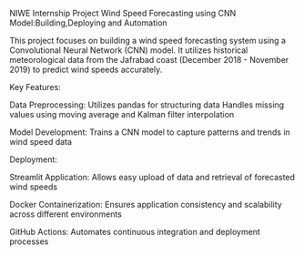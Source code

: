 NIWE Internship Project
Wind Speed Forecasting using CNN Model:Building,Deploying and Automation

This project focuses on building a wind speed forecasting system using a Convolutional Neural Network (CNN) model. It utilizes historical meteorological data from the Jafrabad coast (December 2018 - November 2019) to predict wind speeds accurately.

Key Features:

Data Preprocessing:
Utilizes pandas for structuring data
Handles missing values using moving average and Kalman filter interpolation

Model Development:
Trains a CNN model to capture patterns and trends in wind speed data

Deployment:

Streamlit Application:
Allows easy upload of data and retrieval of forecasted wind speeds

Docker Containerization:
Ensures application consistency and scalability across different environments

GitHub Actions:
Automates continuous integration and deployment processes
